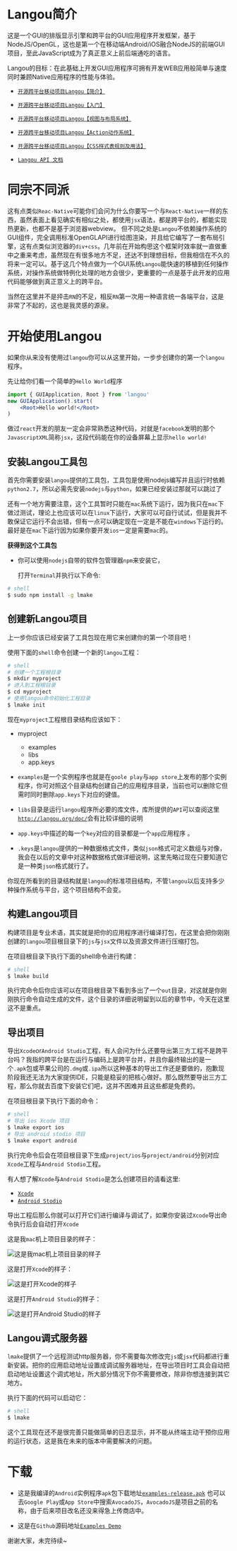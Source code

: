 Langou简介
===============

这是一个GUI的排版显示引擎和跨平台的GUI应用程序开发框架，基于NodeJS/OpenGL，这也是第一个在移动端Android/iOS融合NodeJS的前端GUI项目，至此JavaScript成为了真正意义上前后端通吃的语言。

Langou的目标：在此基础上开发GUI应用程序可拥有开发WEB应用般简单与速度同时兼顾Native应用程序的性能与体验。

* [`开源跨平台移动项目Langou【简介】`](http://www.jianshu.com/p/2104b885eae6)

* [`开源跨平台移动项目Langou【入门】`](http://www.jianshu.com/p/b21bf5380c7f)

* [`开源跨平台移动项目Langou【视图与布局系统】`](http://www.jianshu.com/p/4e9d927c3724)

* [`开源跨平台移动项目Langou【Action动作系统】`](http://www.jianshu.com/p/01064b100315)

* [`开源跨平台移动项目Langou【CSS样式表规则及用法】`](http://www.jianshu.com/p/fb86b020554b)

* [`Langou API 文档`](http://langou.org/doc/)

# 同宗不同派

这有点类似`Reac-Native`可能你们会问为什么你要写一个与`React-Native`一样的东西，虽然表面上看见确实有相似之处，都使用`jsx`语法，都是跨平台的，都能实现热更新，也都不是基于浏览器webview。
但不同之处是`Langou`不依赖操作系统的GUI组件，完全调用标准OpenGLAPI进行绘图渲染，并且给它编写了一套布局引擎，这有点类似浏览器的`div+css`。几年前在开始构思这个框架时效率就一直做重中之重来考虑，虽然现在有很多地方不足，还达不到理想目标，但我相信在不久的将来一定可以。基于这几个特点做为一个GUI系统`Langou`能快速的移植到任何操作系统，对操作系统做特例化处理的地方会很少，更重要的一点是基于此开发的应用代码能够做到真正意义上的跨平台。


当然在这里并不是抨击`RN`的不足，相反`RN`第一次用一种语言统一各端平台，这是非常了不起的，这也是我灵感的源泉。

# 开始使用Langou

如果你从来没有使用过`langou`你可以从这里开始，一步步创建你的第一个`langou`程序。

先让给你们看一个简单的`Hello World`程序

```jsx
import { GUIApplication, Root } from 'langou'
new GUIApplication().start(
	<Root>Hello world!</Root>
)
```

做过`react`开发的朋友一定会非常熟悉这种代码，对就是`facebook`发明的那个`JavascriptXML`简称`jsx`，这段代码能在你的设备屏幕上显示`hello world!`


## 安装Langou工具包

首先你需要安装`langou`提供的工具包，工具包是使用nodejs编写并且运行时依赖`python2.7`，所以必需先安装`nodejs`与`python`，如果已经安装过那就可以跳过了

还有一个地方需要注意，这个工具暂时只能在`mac`系统下运行，因为我只在`mac`下做过测试，理论上也应该可以在`linux`下运行，大家可以可自行试试，但是我并不敢保证它运行不会出错，但有一点可以确定现在一定是不能在`windows`下运行的。最好是在`mac`下运行因为如果你要开发`ios`一定是需要`mac`的。

**获得到这个工具包**

* 你可以使用`nodejs`自带的软件包管理器`npm`来安装它，

	打开`Terminal`并执行以下命令:
```bash
# shell
$ sudo npm install -g lmake
```

## 创建新Langou项目

上一步你应该已经安装了工具包现在用它来创建你的第一个项目吧！

使用下面的`shell`命令创建一个新的`langou`工程：
```bash
# shell
# 创建一个工程根目录
$ mkdir myproject
# 进入到工程根目录
$ cd myproject
# 使用langou命令初始化工程目录
$ lmake init
```
现在`myproject`工程根目录结构应该如下：

* myproject
	* examples
	* libs
	* app.keys

* `examples`是一个实例程序也就是在`goole play`与`app store`上发布的那个实例程序，你可对照这个目录结构创建自己的应用程序目录，当前也可以删除它但需时同时删除`app.keys`下对应的键值。
* `libs`目录是运行`langou`程序所必要的库文件，库所提供的`API`可以查阅这里[`http://langou.org/doc/`](http://langou.org/doc/)会有比较详细的说明
* `app.keys`中描述的每一个`key`对应的目录都是一个`app`应用程序 。
* `.keys`是`langou`提供的一种数据格式文件，类似`json`格式可定义数组与对像，我会在以后的文章中对这种数据格式做详细说明，这里先略过现在只要知道它是一种类`json`格式就行了。

你现在所看到的目录结构就是`langou`的标准项目结构，不管`langou`以后支持多少种操作系统与平台，这个项目结构不会变。

## 构建Langou项目

构建项目是专业术语，其实就是把你的应用程序进行编译打包，在这里会把你刚刚创建的`langou`项目根目录下的`js`与`jsx`文件以及资源文件进行压缩打包。

在项目根目录下执行下面的shell命令进行构建：
```bash
# shell
$ lmake build
```
执行完命令后你应该可以在项目根目录下看到多出了一个`out`目录，对这就是你刚刚执行命令自动生成的文件，这个目录的详细说明留到以后的章节中，今天在这里这不是重点。

## 导出项目

导出`Xcode`or`Android Studio`工程，有人会问为什么还要导出第三方工程不是跨平台吗？我指的跨平台是在运行与编码上是跨平台并，并且你最终输出的是一个`.apk`包或苹果公司的`.dmg`或`.ipa`所以这种基本的导出工作还是要做的，抱歉现阶段我还无法为大家提供IDE，只能是稳妥的把核心做好。那么既然要导出三方工程，那么你就去百度下安装它们吧，这并不困难并且这些都是免费的。

在项目根目录下执行下面的命令：
```bash
# shell
# 导出 ios Xcode 项目
$ lmake export ios
# 导出 android stodio 项目
$ lmake export android
```
执行完命令后会在项目根目录下生成`project/ios`与`project/android`分别对应`Xcode`工程与`Android Stodio`工程。

有人想了解`Xcode`与`Android Stodio`是怎么创建项目的请看这里:

* [`Xcode`](https://developer.apple.com/library/content/documentation/IDEs/Conceptual/AppDistributionGuide/ConfiguringYourApp/ConfiguringYourApp.html)
* [`Android Stodio`](https://developer.android.com/studio/projects/create-project.html)

导出工程后那么你就可以打开它们进行编译与调试了，如果你安装过`Xcode`导出命令执行后会自动打开`Xcode`

这是我`mac`机上项目目录的样子：

![这是我`mac`机上项目目录的样子](http://img.blog.csdn.net/20170915190440584?watermark/2/text/aHR0cDovL2Jsb2cuY3Nkbi5uZXQvd2VpeGluXzM5ODgwNzMy/font/5a6L5L2T/fontsize/400/fill/I0JBQkFCMA==/dissolve/70/gravity/SouthEast)

这是打开`Xcode`的样子：

![这是打开`Xcode`的样子](http://img.blog.csdn.net/20170915185818394?watermark/2/text/aHR0cDovL2Jsb2cuY3Nkbi5uZXQvd2VpeGluXzM5ODgwNzMy/font/5a6L5L2T/fontsize/400/fill/I0JBQkFCMA==/dissolve/70/gravity/SouthEast)

这是打开`Android Studio`的样子：

![这是打开`Android Studio`的样子](http://img.blog.csdn.net/20170915185724061?watermark/2/text/aHR0cDovL2Jsb2cuY3Nkbi5uZXQvd2VpeGluXzM5ODgwNzMy/font/5a6L5L2T/fontsize/400/fill/I0JBQkFCMA==/dissolve/70/gravity/SouthEast)


## Langou调式服务器

`lmake`提供了一个远程测试http服务器，你不需要每次修改完`js`或`jsx`代码都进行重新安装。把你的应用启动地址设置成调试服务器地址，在导出项目时工具会自动把启动地址设置这个调式地址，所大部分情况下你不需要修改，除非你想连接到其它地方。

执行下面的代码可以启动它：

```bash
# shell
$ lmake
```
这个工具现在还不是很完善只能做简单的日志显示，并不能从终端主动干预你应用的运行状态，这是我在未来的版本中需要解决的问题。

# 下载

* 这是我编译的`Android`实例程序`apk`包下载地址[`examples-release.apk`](https://github.com/louis-tru/langou/releases/download/v0.1.0/examples-release.apk)
	也可以去`Google Play`或`App Store`中搜索`AvocadoJS`，`AvocadoJS`是项目之前的名称，由于后来项目改名还没来得急上传商店中。

* 这是在`Github`源码地址[`Examples Demo`](https://github.com/louis-tru/langou/tree/master/examples)

谢谢大家，未完待续~